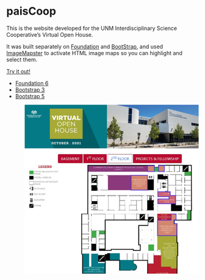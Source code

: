 # paisCoop

This is the website developed for the UNM Interdisciplinary Science Cooperative’s Virtual Open House.

It was built separately on [Foundation](https://get.foundation/index.html) and [BootStrap](https://getbootstrap.com/), and used [ImageMapster](https://jamietre.github.io/ImageMapster/) to activate HTML image maps so you can highlight and select them.

[Try it out!](https://hfchen20.github.io/paisCoop/)

<ul>
  <li><a href="foundation6/index.html" target="_blank">Foundation 6<a></li>
  
  <li><a href="bootstrap3/index.html" target="_blank" >Bootstrap 3</a></li>
  
  <li><a href="bootstrap5/index.html" target="_blank" >Bootstrap 5</a></li>
<ul>

![Open House](img/WEB_HERO_Open_House.jpg)
![Floor Map](img/map_capture.JPG)
